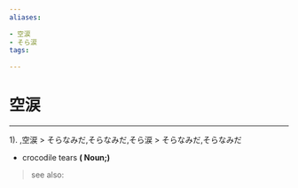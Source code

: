 ```yaml
---
aliases:
    
- 空涙
- そら涙
tags:
    
---
```


# 空涙
---
1).
,空涙 > そらなみだ,そらなみだ,そら涙 > そらなみだ,そらなみだ

- crocodile tears
**( Noun;)**
> see also: 
            